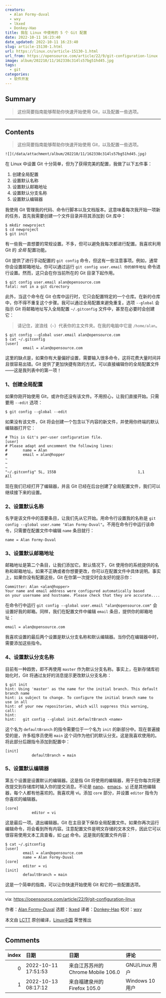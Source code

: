 ```yaml
---
creators:
  - Alan Formy-duval
  - wxy
  - lkxed
  - Donkey-Hao
title: 我在 Linux 中使用的 5 个 Git 配置
date: 2022-10-11 16:23:40
date_updated: 2022-10-11 16:23:40
slug: article-15130-1.html
url: https://linux.cn/article-15130-1.html
url_from: https://opensource.com/article/22/9/git-configuration-linux
image: album/202210/11/162338c314ls57bg51hd45.jpg
tags:
  - git
categories:
  - 软件开发
---
```


## Summary

> 这份简要指南能够帮助你快速开始使用 Git，以及配置一些选项。

***

<!-- more -->

## Contents

> 
> 这份简要指南能够帮助你快速开始使用 Git，以及配置一些选项。
> 
> 
> 

`![](/data/attachment/album/202210/11/162338c314ls57bg51hd45.jpg)`

在 Linux 中设置 Git 十分简单，但为了获得完美的配置，我做了以下五件事：

1. 创建全局配置
2. 设置默认名称
3. 设置默认邮箱地址
4. 设置默认分支名称
5. 设置默认编辑器

我使用 Git 管理我的代码、命令行脚本以及文档版本。这意味着每次我开始一项新的任务，首先我需要创建一个文件目录并将其添加到 Git 库中：

```shell
$ mkdir newproject
$ cd newproject
$ git init
```

有一些我一直想要的常规设置。不多，但可以避免我每次都进行配置。我喜欢利用 Git 的 *全局* 配置功能。

Git 提供了进行手动配置的 `git config` 命令，但这有一些注意事项。例如，通常你会设置邮箱地址。你可以通过运行 `git config user.email 你的邮件地址` 命令进行设置。然而，这只会在你当前所在的 Git 目录下起作用。

```shell
$ git config user.email alan@opensource.com
fatal: not in a git directory
```

此外，当这个命令在 Git 仓库中运行时，它只会配置特定的一个仓库。在新的仓库中，你不得不重复这个步骤。我可以通过全局配置来避免重复。选项 `--global` 会指示 Git 将邮箱地址写入全局配置 `~/.gitconfig` 文件中，甚至在必要时会创建它：

> 
> 请记住，波浪线（`~`）代表你的主文件夹。在我的电脑中它是 `/home/alan`。
> 
> 
> 

```shell
$ git config --global user.email alan@opensource.com
$ cat ~/.gitconfig
[user]
        email = alan@opensource.com
```

这里的缺点是，如果你有大量偏好设置，需要输入很多命令，这将花费大量时间并且很容易出错。Git 提供了更加快捷有效的方式，可以直接编辑你的全局配置文件——这是我列表中的第一项！

### 1、创建全局配置

如果你刚开始使用 Git，或许你还没有该文件。不用担心，让我们直接开始。只需要用 `--edit` 选项：

```shell
$ git config --global --edit
```

如果没有该文件，Git 将会创建一个包含以下内容的新文件，并使用你终端的默认编辑器打开它：

```shell
# This is Git's per-user configuration file.
[user]
# Please adapt and uncomment the following lines:
#       name = Alan
#       email = alan@hopper
~
~
~
"~/.gitconfig" 5L, 155B                                     1,1           All
```

现在我们已经打开了编辑器，并且 Git 已经在后台创建了全局配置文件，我们可以继续接下来的设置。

### 2、设置默认名称

名字是该文件中的首要条目，让我们先从它开始。用命令行设置我的名称是 `git config --global user.name "Alan Formy-Duval"`。不用在命令行中运行该命令，只需要在配置文件中编辑 `name` 条目就行：

```shell
name = Alan Formy-Duval
```

### 3、设置默认邮箱地址

邮箱地址是第二个条目，让我们添加它。默认情况下，Git 使用你的系统提供的名称和邮箱地址。如果不正确或者你想要更改，你可以在配置文件中具体说明。事实上，如果你没有配置这些，Git 在你第一次提交时会友好的提示你：

```shell
Committer: Alan <alan@hopper>
Your name and email address were configured automatically based
on your username and hostname. Please check that they are accurate....
```

在命令行中运行 `git config --global user.email "alan@opensource.com"` 会设置好我的邮箱。同样，我们在配置文件中编辑 `email` 条目，提供你的邮箱地址：

```shell
email = alan@opensource.com
```

我喜欢设置的最后两个设置是默认分支名称和默认编辑器。当你仍在编辑器中时，需要添加这些指令。

### 4、设置默认分支名称

目前有一种趋势，即不再使用 `master` 作为默认分支名称。事实上，在新存储库初始化时，Git 将通过友好的消息提示更改默认分支名称：

```shell
$ git init
hint: Using 'master' as the name for the initial branch. This default branch name
hint: is subject to change. To configure the initial branch name to use in all
hint: of your new repositories, which will suppress this warning, call:
hint:
hint:   git config --global init.defaultBranch <name>
```

这个名为 `defaultBranch` 的指令需要位于一个名为 `init` 的新部分中。现在普遍接受的是，许多程序员使用 `main` 这个词作为他们的默认分支。这是我喜欢使用的。将此部分后跟指令添加到配置中：

```shell
[init]
            defaultBranch = main
```

### 5、设置默认编辑器

第五个设置是设置默认的编辑器。这是指 Git 将使用的编辑器，用于在你每次将更改提交到存储库时输入你的提交消息。不论是 [nano](https://opensource.com/article/20/12/gnu-nano)、[emacs](https://opensource.com/resources/what-emacs)、[vi](https://opensource.com/article/19/3/getting-started-vim) 还是其他编辑器，每个人都有他喜欢的。我喜欢用 vi。添加 `core` 部分，并设置 `editor` 指令为你喜欢的编辑器。

```shell
[core]
            editor = vi
```

这是最后一项。退出编辑器。Git 在主目录下保存全局配置文件。如果你再次运行编辑命令，将会看到所有内容。注意配置文件是明文存储的文本文件，因此它可以很容易使用文本工具查看，如 [cat](https://opensource.com/article/19/2/getting-started-cat-command) 命令。这是我的配置文件内容：

```shell
$ cat ~/.gitconfig
[user]
        email = alan@opensource.com
        name = Alan Formy-Duval
[core]
        editor = vi
[init]
        defaultBranch = main
```

这是一个简单的指南，可以让你快速开始使用 Git 和它的一些配置选项。

---

via: <https://opensource.com/article/22/9/git-configuration-linux>

作者：[Alan Formy-Duval](https://opensource.com/users/alanfdoss) 选题：[lkxed](https://github.com/lkxed) 译者：[Donkey-Hao](https://github.com/Donkey-Hao) 校对：[wxy](https://github.com/wxy)

本文由 [LCTT](https://github.com/LCTT/TranslateProject) 原创编译，[Linux中国](https://linux.cn/) 荣誉推出

***

## Comments

|   index | 日期                | 日期                                              | 评论                                                   |
|--------:|:--------------------|:--------------------------------------------------|:-------------------------------------------------------|
|       0 | 2022-10-11 17:51:53 | 来自江苏苏州的 Chrome Mobile 106.0|GNU/Linux 用户 | 首页是一种混乱美。                                     |
|       1 | 2022-10-13 08:17:12 | 来自福建泉州的 Firefox 105.0|Windows 10 用户      | 没有进行代理设置我不是很认可，当然人家不需要代理（笑） |
